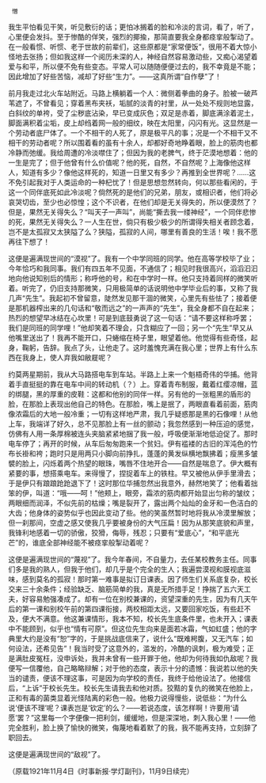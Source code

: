      憎 

   我生平怕看见干笑，听见敷衍的话；更怕冰搁着的脸和冷淡的言词，看了，听了，心里便会发抖。至于惨酷的佯笑，强烈的揶揄，那简直要我全身都痉挛般掣动了。在一般看惯、听惯、老于世故的前辈们，这些原都是“家常便饭”，很用不着大惊小怪地去张扬；但如我这样一个阅历未深的人，神经自然容易激动些，又痴心渴望着爱与和平，所以便不免有些变态。平常人可以随随便便过去的，我不幸竟是不能；因此增加了好些苦恼，减却了好些“生力”。——这真所谓“自作孽”了！ 

   前月我走过北火车站附近。马路上横躺着一个人：微侧着拳曲的身子。脸被一破芦苇遮了，不曾看见；穿着黑布夹袄，垢腻的淡青的衬里，从一处处不规则地显露，白斜纹的单袴，受了尘秽底沾染，早已变成灰色；双足是赤着，脚底满涂着泥土，脚面满积着尘垢，皮上却绉着网一般的细纹，映在太阳里，闪闪有光。这显然是一个劳动者底尸体了。一个不相干的人死了，原是极平凡的事；况是一个不相干又不相干的劳动者呢？所以围着看的虽有十余人，却都好奇地睁着眼，脸上的筋肉也都冷静而弛缓。我给周遭的冷淡噤住了；但因为我的老脾气，终于茫漠地想着：他的一生是完了；但于他曾有什么价值呢？他的死，自然，不自然呢？上海像他这样人，知道有多少？像他这样死的，知道一日里又有多少？再推到全世界呢？……这不免引起我对于人类运命的一种杞忧了！但是思想忽然转向，何以那些看闲的，于这一个同伴底死如此冷淡呢？倘然死的是他们的兄弟，朋友，或相识者，他们将必哀哭切齿，至少也必惊惶；这个不识者，在他们却是无关得失的，所以便漠然了？但是，果然无关得失么？“叫天子一声叫”，尚能“撕去我一缕神经”，一个同伴悲惨的死，果然无关得失么？一人生在世，倘只有极少极少的所谓得失相关者顾念着，岂不是太孤寂又太狭隘了么？狭隘，孤寂的人间，哪里有善良的生活！唉！我不愿再往下想了！ 

   这便是遍满现世间的“漠视”了。我有一个中学同班的同学。他在高等学校毕了业；今年恰巧和我同事。我们有四五年不见面，不通信了；相见时我很高兴，滔滔汩汩地向他说知别后的情形；称呼他的号，和在中学时一样。他只支持着同样的微笑听着。听完了，仍旧支持那微笑，只用极简单的话说明他中学毕业后的事，又称了我几声“先生”。我起初不曾留意，陡然发见那干涸的微笑，心里先有些怯了；接着便是那机器榨出来的几句话和“敬而远之”的一声声的“先生”，我全身都不自在起来；热烈的想望早冰结在心坎里！可是到底鼓勇说了这一句话：“请不要这样称呼罢；我们是同班的同学哩！”他却笑着不理会，只含糊应了一回；另一个“先生”早又从他嘴里送出了！我再不能开口，只蜷缩在椅子里，眼望着他。他觉得有些奇怪，起身，鞠躬，告辞。我点了头，让他走了。这时羞愧充满在我心里；世界上有什么东西在我身上，使人弃我如敝屣呢？ 

   约莫两星期前，我从大马路搭电车到车站。半路上上来一个魁梧奇伟的华捕。他背着手直挺挺的靠在电车中间的转动机（？）上。穿着青布制服，戴着红缨凉帽，蓝的绑腿，黑的厚重的皮鞋：这都和他别的同伴一样。另有他的一张粗黑的盾形的脸，在那脸上表现出他自己的特色。在那脸，嘴上是抿了，两眼直看着前面，筋肉像浓霜后的大地一般冷重；一切有这样地严肃，我几乎疑惑那是黑的石像哩！从他上车，我端详了好久，总不见那脸上有一丝的颤动；我忽然感到一种压迫的感觉，仿佛有人用一条厚棉被连头夹脑紧紧地捆了我一般，呼吸便渐渐地低迫促了。那时电车停了；再开的时候，从车后匆匆跑来一个贫妇。伊有褴褛的古旧的浑沌色的竹布长褂和袴；跑时只是用两只小脚向前挣扎，蓬蓬的黄发纵横地飘拂着；瘦黑多皱襞的脸上，闪烁着两个热望的眼珠，嘴唇不住地开合——自然是喘息了。伊大概有紧要的事，想搭乘电车。来得慢了，捏捉着车上的铁柱。早又被他从伊手里滑去；于是伊只有踉踉跄跄退下了！这时那位华捕忽然出我意外，赫然地笑了；他看着拙笨的伊，叫道：“哦——呵！”他颊上，眼旁，霜浓的筋肉都开始显出匀称的皱纹；两眼细而润泽，不似先前的枯燥；嘴是裂开了，露出两个灿灿的金牙和一色洁白的大齿；他身体的姿势似乎也因此变动了些。他的笑虽然暂时地将我从冷漠里解放；但一刹那间，空虚之感又使我几乎要被身份的大气压扁！因为从那笑底貌和声里，我锋利地感着一切的骄傲，狡猾，侮辱，残忍；只要有“爱底心”，“和平底光芒”的，谁底全部神经能不被痉挛般掣动着呢？ 

   这便是遍满现世间的“蔑视”了。我今年春间，不自量力，去任某校教务主任。同事们多是我的熟人，但我于他们，却几乎是个完全的生人；我遍尝漠视和膜视底滋味，感到莫名的孤寂！那时第一难事是拟订日课表。因了师生们关系底复杂，校长交来三十余条件；经验缺乏、脑筋简单的我，真是无所措手足！挣揣了五六天工夫，好容易勉强凑成了。却有一位在别校兼课的，资望深重的先生，因为有几天午后的第一课和别校午前的第四课衔接，两校相距太远，又要回家吃饭，有些赶不及，便大不满意。他这兼课情形，我本不知，校长先生底条件里，也未开入；课表中不能顾到，似乎也“情有可原”。但这位先生向来是面若冰霜，气如虹盛；他的字典里大约是没有“恕”字的，于是挑战底信来了，说什么“既难枵腹，又无汽车；如何设法，还希见告”！我当时受了这意外的，滥发的，冷酷的讽刺，极为难受；正是满肚皮冤枉，没申诉处，我并未曾有一些开罪于他，他却为何待我如仇敌呢？我便写一信覆他，自己略略辩解；对于他的态度，表示十分的遗憾：我说若以他的失当的谴责，便该不理这事，可是因为向学校的责任，我终于给他设法了。他接信后，“上诉”于校长先生。校长先生请我去和他对质。狡黠的复仇的微笑在他脸上，正和有毒的菌类显着光怪陆离的彩色一般。他极力说得慢些，说低些：“为什么说‘便该不理’呢？课表岂是‘钦定’的么？——若说态度，该怎样啊！许要用‘请愿’罢？”这里每一个字便像一把利剑，缓缓地，但是深深地，刺入我心里！——他完全胜利，脸上换了愉快的微笑，侮蔑地看着默了的我，我不能再支持，立刻辞了职回去。 

   这便是遍满现世间的“敌视”了。 

   （原载1921年11月4日《时事新报·学灯副刊》，11月9日续完）

